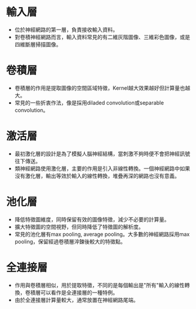 輸入層
===
- 位於神經網路的第一層，負責接收輸入資料。
- 對卷積神經網路而言，輸入資料常見的有二維灰階圖像、三維彩色圖像，或是四維斷層掃描圖像。

卷積層
===
- 卷積層的作用是提取圖像的空間區域特徵，Kernel越大效果越好但計算量也越大。
- 常見的一些折衷作法，像是採用diladed convolution或separable convolution。

激活層
===
- 最初激化層的設計是為了模擬人腦神經結構，當刺激不夠時便不會把神經訊號往下傳送。
- 類神經網路使用激化層，主要的作用是引入非線性轉換。一個神經網路中如果沒有激化層，輸出等效於輸入的線性轉換，堆疊再深的網路也沒有意義。

池化層
===
- 降低特徵圖維度，同時保留有效的圖像特徵，減少不必要的計算量。
- 擴大特徵圖的空間視野，但同時降低了特徵圖的解析度。
- 常見的池化層有max pooling, average pooling。大多數的神經網路採用max pooling，保留經過卷積層淬鍊後較大的特徵點。
   
全連接層
===
- 作用與卷積層相似，用於提取特徵，不同的是每個輸出是"所有"輸入的線性轉換，卷積層可以看作是全連接層的一種特例。
- 由於全連接層計算量較大，通常放置在神經網路尾端。
